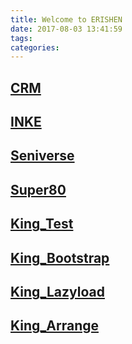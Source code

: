 ```yaml
---
title: Welcome to ERISHEN
date: 2017-08-03 13:41:59
tags:
categories:
---
```

## [CRM](/Crm.html)
## [INKE](/Inke.html?R)
## [Seniverse](/Seniverse.html)
## [Super80](/Super80.html)
## [King_Test](/kingSSR/test.html)
## [King_Bootstrap](/kingSSR/bootstrap.html)
## [King_Lazyload](/kingSSR/lazyload.html)
## [King_Arrange](/kingSSR/arrange.html)
